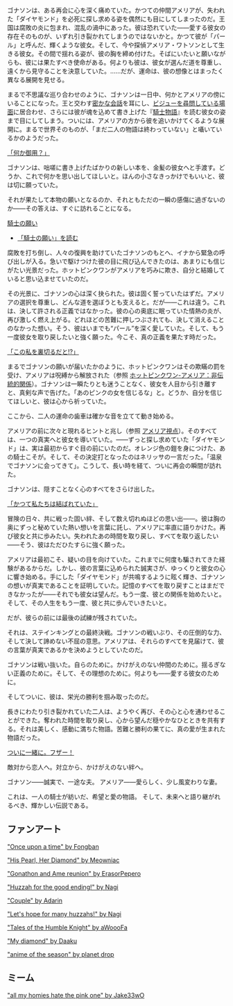 <!-- title: 騎士の願い -->
<!-- relationship: Marriage -->

ゴナソンは、ある再会に心を深く痛めていた。かつての仲間アメリアが、失われた「ダイヤモンド」を必死に探し求める姿を偶然にも目にしてしまったのだ。王国は腐敗の炎に包まれ、混乱の渦中にあった。彼は恐れていた――愛する彼女の存在そのものが、いずれ引き裂かれてしまうのではないかと。かつて彼が「パール」と呼んだ、輝くような彼女。そして、今や探偵アメリア・ワトソンとして生きる彼女。その間で揺れる姿が、彼の胸を締め付けた。そばにいたいと願いながらも、彼には果たすべき使命がある。何よりも彼は、彼女が選んだ道を尊重し、遠くから見守ることを決意していた。……だが、運命は、彼の想像とはまったく異なる展開を見せる。

まるで不思議な巡り合わせのように、ゴナソンは一日中、何かとアメリアの傍にいることになった。王と交わす[密かな会話](https://www.youtube.com/live/WvRIdaH107U?feature=shared&t=1184)を耳にし、[ビジューを尋問している場面](https://www.youtube.com/live/WvRIdaH107U?feature=shared&t=1504)に居合わせ、さらには彼が魂を込めて書き上げた『[騎士物語](https://www.youtube.com/live/WvRIdaH107U?feature=shared&t=3315)』を読む彼女の姿まで目にしてしまう。ついには、アメリアの方から彼を追いかけてくるような展開に。まるで世界そのものが、「まだ二人の物語は終わっていない」と囁いているかのようだった。

[「何か御用？」](#embed:https://www.youtube.com/live/WvRIdaH107U?feature=shared&t=6574)

ゴナソンは、咄嗟に書き上げたばかりの新しい本を、金髪の彼女へと手渡す。どうか、これで何かを思い出してほしいと。ほんの小さなきっかけでもいいと、彼は切に願っていた。

それが果たして本物の願いとなるのか、それともただの一瞬の感傷に過ぎないのか――その答えは、すぐに訪れることになる。

[騎士の願い](#embed:https://www.youtube.com/live/WvRIdaH107U?feature=shared&t=9475)

- [「騎士の願い」を読む](#text:a-knights-wish)

腐敗を打ち倒し、人々の復興を助けていたゴナソンのもとへ、イナから緊急の呼び出しが入る。急いで駆けつけた彼の目に飛び込んできたのは、あまりにも信じがたい光景だった。ホットピンクワンがアメリアを巧みに欺き、自分と結婚していると思い込ませていたのだ。

その光景に、ゴナソンの心は深く抉られた。彼は固く誓っていたはずだ。アメリアの選択を尊重し、どんな道を選ぼうとも支えると。だが――これは違う。これは、決して許される正義ではなかった。彼の心の奥底に眠っていた情熱の炎が、再び激しく燃え上がる。どれほどの苦難に押しつぶされても、決して消えることのなかった想い。そう、彼はいまでも“パール”を深く愛していた。そして、もう一度彼女を取り戻したいと強く願った。今こそ、真の正義を果たす時だった。

[「この私を裏切るだと!?」](#embed:https://www.youtube.com/live/WvRIdaH107U?feature=shared&t=8758)

まるでゴナソンの願いが届いたかのように、ホットピンクワンはその欺瞞の罰を受け、アメリアは呪縛から解放された（参照 [ホットピンクワン-アメリア：非伝統的関係](#edge:ame-irys)）。ゴナソンは一瞬たりとも迷うことなく、彼女を人目から引き離すと、真剣な声で告げた。「あのピンクの女を信じるな」と。どうか、自分を信じてほしいと、彼は心から祈っていた。

ここから、二人の運命の歯車は確かな音を立てて動き始める。

アメリアの前に次々と現れるヒントと兆し（参照 [アメリア視点](#node:ame)）。そのすべては、一つの真実へと彼女を導いていた。――ずっと探し求めていた「ダイヤモンド」は、実は最初からすぐ目の前にいたのだ。オレンジ色の鎧を身につけた、あの騎士こそが。そして、その決定打となったのはネリッサの一言だった。「温泉でゴナソンに会ってきて」。こうして、長い時を経て、ついに再会の瞬間が訪れた。

ゴナソンは、隠すことなく心のすべてをさらけ出した。

[「かつて私たちは結ばれていた」](#embed:https://www.youtube.com/live/mxOT9QEg5dI?feature=shared&t=10312)

冒険の日々、共に戦った固い絆、そして数え切れぬほどの思い出――。彼は胸の奥にずっと秘めていた熱い想いを言葉に託し、アメリアに率直に語りかけた。再び彼女と共に歩みたい。失われたあの時間を取り戻し、すべてを取り返したい――そう、彼はただひたすらに強く願った。

アメリアは最初こそ、疑いの目を向けていた。これまでに何度も騙されてきた経験があるからだ。しかし、彼の言葉に込められた誠実さが、ゆっくりと彼女の心に響き始める。手にした「ダイヤモンド」が共鳴するように眩く輝き、ゴナソンの想いが真実であることを証明していた。記憶のすべてを取り戻すことはまだできなかったが――それでも彼女は望んだ。もう一度、彼との関係を始めたいと。そして、その人生をもう一度、彼と共に歩んでいきたいと。

だが、彼らの前には最後の試練が残されていた。

それは、ステインキングとの最終決戦。ゴナソンの戦いぶり、その圧倒的な力、そして決して諦めない不屈の意思。アメリアは、それらのすべてを見届けて、彼の言葉が真実であるかを決めようとしていたのだ。

ゴナソンは戦い抜いた。自らのために。かけがえのない仲間のために。揺るぎない正義のために。そして、その理想のために。何よりも――愛する彼女のために。

そしてついに、彼は、栄光の勝利を掴み取ったのだ。

長きにわたり引き裂かれていた二人は、ようやく再び、その心と心を通わせることができた。奪われた時間を取り戻し、心から望んだ穏やかなひとときを共有する。それは美しく、感動に満ちた物語。苦難と勝利の果てに、真の愛が生まれた物語だった。

[ついに一緒に。フザー！](#embed:https://www.youtube.com/live/WvRIdaH107U?feature=shared&t=12776)

敵対から恋人へ。対立から、かけがえのない絆へ。

ゴナソン――誠実で、一途な夫。
アメリア――愛らしく、少し風変わりな妻。

これは、一人の騎士が紡いだ、希望と愛の物語。
そして、未来へと語り継がれるべき、輝かしい伝説である。

## ファンアート

["Once upon a time" by Fongban](https://x.com/Fongban_/status/1832841781727383603)

["His Pearl, Her Diamond" by Meowniac](https://x.com/RayyRamson/status/1832709727857627345)

["Gonathon and Ame reunion" by ErasorPepero](https://x.com/erasopepero232/status/1832763779790323948)

["Huzzah for the good ending!" by Nagi](https://x.com/Nagi_Nyaaa/status/1832736395368321060)

["Couple" by Adarin](https://x.com/AdarinSinner/status/1848429109103505750)

["Let's hope for many huzzahs!" by Nagi](https://x.com/Nagi_Nyaaa/status/1832509636995649711)

["Tales of the Humble Knight" by aWoooFa](https://x.com/Awooofa/status/1832887528569143750)

["My diamond" by Daaku](https://x.com/koizumi_arata/status/1832692703676535254)

["anime of the season" by planet drop](https://x.com/planetdropper/status/1835857705371570561)

## ミーム

["all my homies hate the pink one" by Jake33wO](https://x.com/jake33w0/status/1832813698081014144)

<!-- nerissa, liz, ina, shiori, irys, bijou, calli -->
